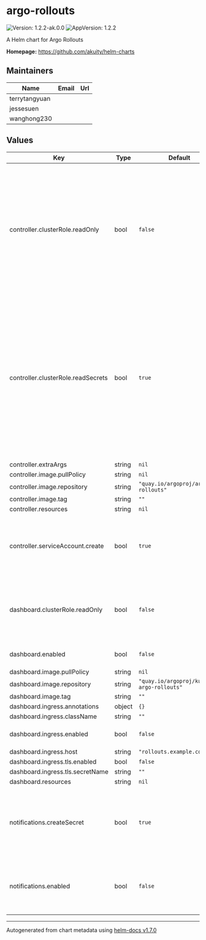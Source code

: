 # argo-rollouts

![Version: 1.2.2-ak.0.0](https://img.shields.io/badge/Version-1.2.2--ak.0.0-informational?style=flat-square) ![AppVersion: 1.2.2](https://img.shields.io/badge/AppVersion-1.2.2-informational?style=flat-square)

A Helm chart for Argo Rollouts

**Homepage:** <https://github.com/akuity/helm-charts>

## Maintainers

| Name | Email | Url |
| ---- | ------ | --- |
| terrytangyuan |  |  |
| jessesuen |  |  |
| wanghong230 |  |  |

## Values

| Key | Type | Default | Description |
|-----|------|---------|-------------|
| controller.clusterRole.readOnly | bool | `false` | readOnly will only grant cluster-level read privileges to the controller but not write. This allows write privileges to be managed separately to selective namespaces (e.g. using a different ClusterRole) |
| controller.clusterRole.readSecrets | bool | `true` | readSecrets set to false will remove the controllers privilege to read secrets across all namespaces. This may be desired if the controller does not need Secrets (e.g. namespace-level secrets for auth credentials, or analysis is not used). |
| controller.extraArgs | string | `nil` |  |
| controller.image.pullPolicy | string | `nil` |  |
| controller.image.repository | string | `"quay.io/argoproj/argo-rollouts"` |  |
| controller.image.tag | string | `""` |  |
| controller.resources | string | `nil` |  |
| controller.serviceAccount.create | bool | `true` | Create the service account. Set to false if service account created in another way |
| dashboard.clusterRole.readOnly | bool | `false` | readOnly will only grant cluster-level read privileges to the dashboard but not write |
| dashboard.enabled | bool | `false` | Enables the rollout dashboard |
| dashboard.image.pullPolicy | string | `nil` |  |
| dashboard.image.repository | string | `"quay.io/argoproj/kubectl-argo-rollouts"` |  |
| dashboard.image.tag | string | `""` |  |
| dashboard.ingress.annotations | object | `{}` |  |
| dashboard.ingress.className | string | `""` |  |
| dashboard.ingress.enabled | bool | `false` | Enable creation of Ingress object |
| dashboard.ingress.host | string | `"rollouts.example.com"` |  |
| dashboard.ingress.tls.enabled | bool | `false` |  |
| dashboard.ingress.tls.secretName | string | `""` |  |
| dashboard.resources | string | `nil` |  |
| notifications.createSecret | bool | `true` | Creates the notification Secret. Disable this if you create the secret in another way (e.g. SealedSecret) |
| notifications.enabled | bool | `false` | Includes the notifications ConfigMap with predefined notification templates |

----------------------------------------------
Autogenerated from chart metadata using [helm-docs v1.7.0](https://github.com/norwoodj/helm-docs/releases/v1.7.0)
